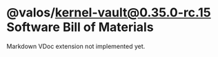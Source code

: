 # @valos/kernel-vault@0.35.0-rc.15 Software Bill of Materials

Markdown VDoc extension not implemented yet.
